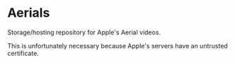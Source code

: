 # Aerials

Storage/hosting repository for Apple's Aerial videos.

This is unfortunately necessary because Apple's servers have an untrusted certificate.
